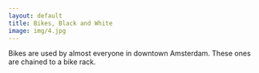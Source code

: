 ```yaml
---
layout: default
title: Bikes, Black and White
image: img/4.jpg
---
```


Bikes are used by almost everyone in downtown Amsterdam. These ones are chained to a bike rack.